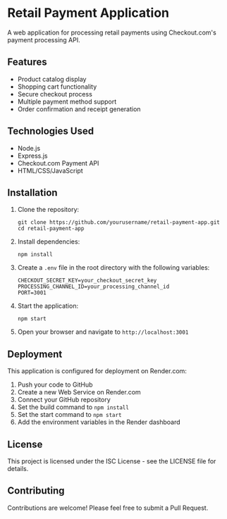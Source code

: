 # Retail Payment Application

A web application for processing retail payments using Checkout.com's payment processing API.

## Features

- Product catalog display
- Shopping cart functionality
- Secure checkout process
- Multiple payment method support
- Order confirmation and receipt generation

## Technologies Used

- Node.js
- Express.js
- Checkout.com Payment API
- HTML/CSS/JavaScript

## Installation

1. Clone the repository:
   ```
   git clone https://github.com/yourusername/retail-payment-app.git
   cd retail-payment-app
   ```

2. Install dependencies:
   ```
   npm install
   ```

3. Create a `.env` file in the root directory with the following variables:
   ```
   CHECKOUT_SECRET_KEY=your_checkout_secret_key
   PROCESSING_CHANNEL_ID=your_processing_channel_id
   PORT=3001
   ```

4. Start the application:
   ```
   npm start
   ```

5. Open your browser and navigate to `http://localhost:3001`

## Deployment

This application is configured for deployment on Render.com:

1. Push your code to GitHub
2. Create a new Web Service on Render.com
3. Connect your GitHub repository
4. Set the build command to `npm install`
5. Set the start command to `npm start`
6. Add the environment variables in the Render dashboard

## License

This project is licensed under the ISC License - see the LICENSE file for details.

## Contributing

Contributions are welcome! Please feel free to submit a Pull Request. 